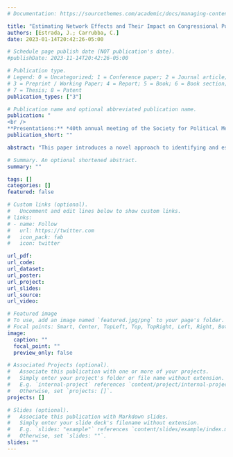 ```yaml
---
# Documentation: https://sourcethemes.com/academic/docs/managing-content/

title: "Estimating Network Effects and Their Impact on Congressional Polarization"
authors: [Estrada, J.; Carrubba, C.]
date: 2023-01-14T20:42:26-05:00

# Schedule page publish date (NOT publication's date).
#publishDate: 2023-11-14T20:42:26-05:00

# Publication type.
# Legend: 0 = Uncategorized; 1 = Conference paper; 2 = Journal article;
# 3 = Preprint / Working Paper; 4 = Report; 5 = Book; 6 = Book section;
# 7 = Thesis; 8 = Patent
publication_types: ["3"]

# Publication name and optional abbreviated publication name.
publication: "
<br />
**Presentations:** *40th annual meeting of the Society for Political Methodology*, *NYU Methods Workshop Seminar*"
publication_short: ""

abstract: "This paper introduces a novel approach to identifying and estimating parameters in a model where legislators choose their expressed political ideology based on roll-call votes. We consider various professional connections, including cosponsorship, committee membership, and same-state links, to capture the influence of peers on legislators' preferences in the context of the U.S. Congress. We propose an original strategy to uniquely identify heterogeneous network effects by characterizing a subset of individuals' attributes in the population with a stochastic process where dependence vanishes in the multilayer network space. In particular, we assume that the average interest groups' contributions to state politicians affect legislators' revealed policy positions but are uncorrelated with the unobserved characteristics of other legislators far apart in the network space. We propose a Generalized Method of Moments estimator that incorporates the identifying assumptions and demonstrate its consistency and asymptotic normality. By accounting for the inherent network dependence, our estimator allows for correct inference. Through empirical analysis, we validate our main identifying assumptions and observe strong peer effects within the cosponsorship network and a direct influence of contributors' ideologies on legislators' revealed policy positions. Substantively, we argue that the polarizing influence of money in politics and the echo chamber dynamics created by partisan connections and social multipliers offer a potentially consistent explanation for the observed increase in polarization."

# Summary. An optional shortened abstract.
summary: ""

tags: []
categories: []
featured: false

# Custom links (optional).
#   Uncomment and edit lines below to show custom links.
# links:
# - name: Follow
#   url: https://twitter.com
#   icon_pack: fab
#   icon: twitter

url_pdf: 
url_code:
url_dataset:
url_poster:
url_project:
url_slides:
url_source:
url_video:

# Featured image
# To use, add an image named `featured.jpg/png` to your page's folder. 
# Focal points: Smart, Center, TopLeft, Top, TopRight, Left, Right, BottomLeft, Bottom, BottomRight.
image:
  caption: ""
  focal_point: ""
  preview_only: false

# Associated Projects (optional).
#   Associate this publication with one or more of your projects.
#   Simply enter your project's folder or file name without extension.
#   E.g. `internal-project` references `content/project/internal-project/index.md`.
#   Otherwise, set `projects: []`.
projects: []

# Slides (optional).
#   Associate this publication with Markdown slides.
#   Simply enter your slide deck's filename without extension.
#   E.g. `slides: "example"` references `content/slides/example/index.md`.
#   Otherwise, set `slides: ""`.
slides: ""
---
```

